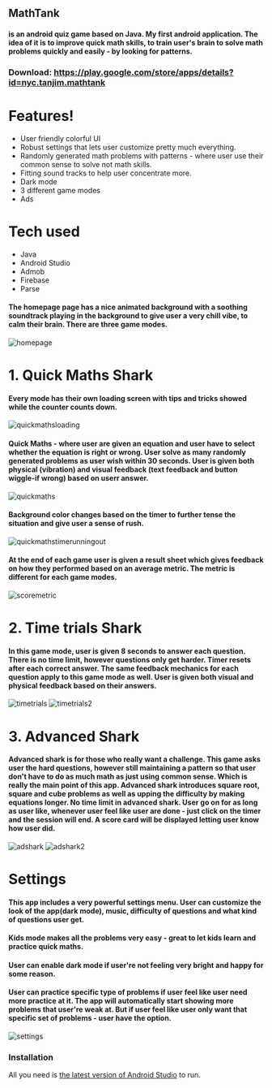 ## MathTank 

#### is an android quiz game based on Java. My first android application. The idea of it is to improve quick math skills, to train user's brain to solve math problems quickly and easily - by looking for patterns.

### Download: https://play.google.com/store/apps/details?id=nyc.tanjim.mathtank

# Features!

  - User friendly colorful UI
  - Robust settings that lets user customize pretty much everything.
  - Randomly generated math problems with patterns - where user use their common sense to solve not math skills.
  - Fitting sound tracks to help user concentrate more.
  - Dark mode
  - 3 different game modes
  - Ads

# Tech used
- Java
- Android Studio
- Admob
- Firebase
- Parse



#### The homepage page has a nice animated background with a soothing soundtrack playing in the background to give user a very chill vibe, to calm their brain. There are three game modes.
![homepage](https://i.imgur.com/lgDcGme.jpg)



# 1. Quick Maths Shark
#### Every mode has their own loading screen with tips and tricks showed while the counter counts down.
![quickmathsloading](https://i.imgur.com/ps194v4.jpg)

#### Quick Maths - where user are given an equation and user have to select whether the equation is right or wrong. User solve as many randomly generated problems as user wish within 30 seconds. User is given both physical (vibration) and visual feedback (text feedback and button wiggle-if wrong) based on userr answer.
![quickmaths](https://i.imgur.com/AedAcpo.jpg)
#### Background color changes based on the timer to further tense the situation and give user a sense of rush.
![quickmathstimerunningout](https://i.imgur.com/L9rfyrT.jpg)

#### At the end of each game user is given a result sheet which gives feedback on how they performed based on an average metric. The metric is different for each game modes.
![scoremetric](https://i.imgur.com/0tUcbvZ.jpg)


# 2. Time trials Shark
#### In this game mode, user is given 8 seconds to answer each question. There is no time limit, however questions only get harder. Timer resets after each correct answer. The same feedback mechanics for each question apply to this game mode as well. User is given both visual and physical feedback based on their answers.
![timetrials](https://i.imgur.com/WGmD6H1.jpg)
![timetrials2](https://i.imgur.com/WJZkbqu.jpg)

# 3. Advanced Shark
#### Advanced shark is for those who really want a challenge. This game asks user the hard questions, however still maintaining a pattern so that user don't have to do as much math as just using common sense. Which is really the main point of this app. Advanced shark introduces square root, square and cube problems as well as upping the difficulty by making equations longer. No time limit in advanced shark. User go on for as long as user like, whenever user feel like user are done - just click on the timer and the session will end. A score card will be displayed letting user know how user did.

![adshark](https://i.imgur.com/gQ8gvGY.jpg)
![adshark2](https://i.imgur.com/0tUcbvZ.jpg)

# Settings
#### This app includes a very powerful settings menu. User can customize the look of the app(dark mode), music, difficulty of questions and what kind of questions user get. 
#### Kids mode makes all the problems very easy - great to let kids learn and practice quick maths. 
#### User can enable dark mode if user're not feeling very bright and happy for some reason.
#### User can practice specific type of problems if user feel like user need more practice at it. The app will automatically start showing more problems that user're weak at. But if user feel like user only want that specific set of problems - user have the option.

![settings](https://i.imgur.com/WC2Jcuv.jpg)

### Installation

All you need is [the latest version of Android Studio](https://developer.android.com/studio/) to run.
